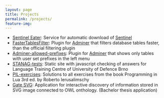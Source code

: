 ```yaml
---
layout: page
title: Projects
permalink: /projects/
feature-img: 
---
```

- [Sentinel Eater](https://github.com/LinkedList/sentinel-eater): Service for automatic download of [Sentinel](https://sentinel.esa.int/web/sentinel/home)
- [FasterTablesFilter](https://github.com/LinkedList/FasterTablesFilter): Plugin for [Adminer](http://http://www.adminer.org/ "www.adminer.com") that filters database tables faster, than the official filtering plugin
- [Adminer-allowed-prefixes](https://github.com/LinkedList/Adminer-Allowed-Prefixes): Plugin for [Adminer](http://http://www.adminer.org/ "www.adminer.com") that shows only tables with user set prefixes in the left menu
- [STANAG-tests](https://github.com/LinkedList/STANAG-tests): Static site with javascript checking of answers for Language Training Centre of University of Defence Brno
- [PIL-exercises](https://github.com/LinkedList/PIL-exercises): Solutions to all exercises from the book Programming in Lua 3rd ed. by Roberto Ierusalimschy
- [Gate SVG](https://github.com/LinkedList/GateSVG): Application for interactive discovery of information stored in SVG image connected to OWL onthology. (Bachelor thesis application)
